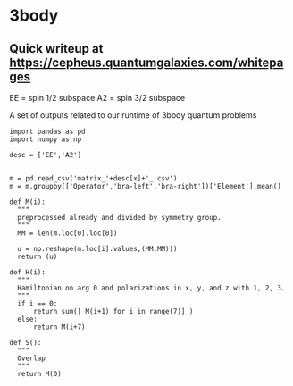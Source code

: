 # 3body

## Quick writeup at https://cepheus.quantumgalaxies.com/whitepages

EE = spin 1/2 subspace
A2 = spin 3/2 subspace


A set of outputs related to our runtime of 3body quantum problems

    import pandas as pd
    import numpy as np
    
    desc = ['EE','A2']


    m = pd.read_csv('matrix_'+desc[x]+'_.csv')
    m = m.groupby(['Operator','bra-left','bra-right'])['Element'].mean()

    def M(i):
      """
      preprocessed already and divided by symmetry group.
      """
      MM = len(m.loc[0].loc[0])
      
      u = np.reshape(m.loc[i].values,(MM,MM)))
      return (u)

    def H(i):
      """
      Hamiltonian on arg 0 and polarizations in x, y, and z with 1, 2, 3.
      """
      if i == 0: 
          return sum([ M(i+1) for i in range(7)] )
      else:
          return M(i+7)
      
    def S():
      """
      Overlap
      """  
      return M(0)
  
  
